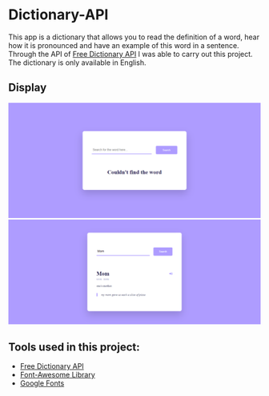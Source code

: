 # Dictionary-API

This app is a dictionary that allows you to read the definition of a word, hear how it is pronounced and have an example of this word in a sentence. Through the API of [Free Dictionary API](https://dictionaryapi.dev/) I was able to carry out this project. The dictionary is only available in English.

## Display
<img src= "images/img1.png">
<img src="images/img2.png">

## Tools used in this project:
- [Free Dictionary API](https://dictionaryapi.dev/)
- [Font-Awesome Library](https://cdnjs.com/libraries/font-awesome)
- [Google Fonts](https://fonts.google.com/)

